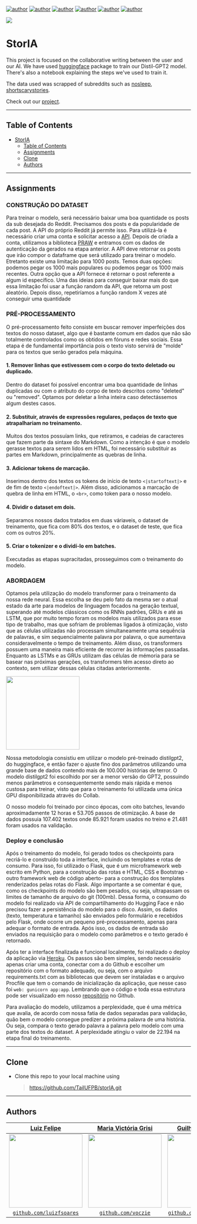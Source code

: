 [![author](https://img.shields.io/badge/author-felipehonorato1-purple.svg)](https://github.com/felipehonorato1)
[![author](https://img.shields.io/badge/author-GuilhermeJC13-blue.svg)](https://github.com/GuilhermeJC13) 
[![author](https://img.shields.io/badge/author-DougsterS-brown.svg)](https://github.com/DougsterS) 
[![author](https://img.shields.io/badge/author-luizfsoares-yellow.svg)](https://github.com/luizfsoares) 
[![author](https://img.shields.io/badge/author-romulokps-green.svg)](https://github.com/romulokps)
[![author](https://img.shields.io/badge/author-voczie-red.svg)](https://github.com/voczie) 

[![](https://img.shields.io/badge/python-3.7+-cyan.svg)](https://www.python.org/downloads/release/python-365/)

# StorIA
This project is focused on the collaborative writing between the user and our AI. We have used [huggingface](huggingface.co/) package to train our Distil-GPT2 model. There's also a notebook explaining the steps we've used to train it.

The data used was scrapped of subreddits such as [nosleep](https://www.reddit.com/r/nosleep/), [shortscarystories](https://www.reddit.com/r/shortscarystories/). 

Check out our [project](https://storia-taill.herokuapp.com/).

---

## Table of Contents
- [StorIA](#StorIA)
  - [Table of Contents](#table-of-contents)
  - [Assignments](#assignments)
  - [Clone](#clone)
  - [Authors](#authors)
  

---
## Assignments

### **CONSTRUÇÃO DO DATASET**

Para treinar o modelo, será necessário baixar uma boa quantidade os posts da sub desejada do Reddit. Precisamos dos posts e da popularidade de cada post.  A API do próprio Reddit já permite isso. Para utilizá-la é necessário criar uma conta e solicitar acesso a [API](https://www.reddit.com/dev/api/). Depois de criada a conta, utilizamos a biblioteca [PRAW](https://praw.readthedocs.io/en/stable/) e entramos com os dados de autenticação da gerados na etapa anterior. A API deve retornar os posts que irão compor o dataframe que será utilizado para treinar o modelo. Etretanto existe uma limitação para 1000 posts. Temos duas opções: podemos pegar os 1000 mais populares ou podemos pegar os 1000 mais recentes. Outra opção que a API fornece é retornar o post referente a algum id específico.  Uma das ideias para conseguir baixar mais do que essa limitação foi usar a função random da API, que retorna um post aleatório. Depois disso, repetiríamos a função random X vezes até conseguir uma quantidade

### **PRÉ-PROCESSAMENTO** <!-- Victória -->

O pré-processamento feito consiste em buscar remover imperfeições dos textos do nosso dataset, algo que é bastante comum em dados que não são totalmente controlados como os obtidos em fóruns e redes sociais. Essa etapa é de fundamental importância pois o texto visto servirá de "molde" para os textos que serão gerados pela máquina.

#### **1. Remover linhas que estivessem com o corpo do texto deletado ou duplicado.**
Dentro do dataset foi possível encontrar uma boa quantidade de linhas duplicadas ou com o atributo do corpo de texto descritos como "deleted" ou "removed". Optamos por deletar a linha inteira caso detectássemos algum destes casos.
#### **2. Substituir, através de expressões regulares, pedaços de texto que atrapalhariam no treinamento.**
Muitos dos textos possuíam links, que retiramos, e cadeias de caracteres que fazem parte da sintaxe do Markdown. Como a intenção é que o modelo gerasse textos para serem lidos em HTML, foi necessário substituir as partes em Markdown, principalmente as quebras de linha.
#### **3. Adicionar tokens de marcação.**
Inserimos dentro dos textos os tokens de início de texto ```<|startoftext|>``` e de fim de texto ```<|endoftext|>```. Além disso, adicionamos a marcação de quebra de linha em HTML, o ```<br>```, como token para o nosso modelo.
#### **4. Dividir o dataset em dois.**
Separamos nossos dados tratados em duas váriaveis, o dataset de treinamento, que fica com 80% dos textos, e o dataset de teste, que fica com os outros 20%.
#### **5. Criar o tokenizer e o dividí-lo em batches.**

Executadas as etapas supracitadas, prosseguimos com o treinamento do modelo. 

### **ABORDAGEM**

Optamos pela utilização do modelo transformer para o treinamento da nossa rede neural. Essa escolha se deu pelo fato da mesma ser o atual estado da arte para modelos de linguagem focados na geração textual, superando até modelos clássicos como os RNNs padrões, GRUs e até as LSTM, que por muito tempo foram os modelos mais utilizados para esse tipo de trabalho, mas que sofriam de problemas ligados à otimização, visto que as células utilizadas não processam simultaneamente uma sequência de palavras, e sim sequencialmente palavra por palavra, o que aumentava consideravelmente o tempo de treinamento. Além disso, os transformers possuem uma maneira mais eficiente de recorrer às informações passadas. Enquanto as LSTMs e as GRUs utilizam das células de mémoria para se basear nas próximas gerações, os transformers têm acesso direto ao contexto, sem utilizar dessas células citadas anteriormente.

<img src="imgs\transformers.png" width="200px">

Nossa metodologia consistiu em utilizar o modelo pré-treinado distilgpt2, do huggingface, e então fazer o ajuste fino dos parâmetros utilizando uma grande base de dados contendo mais de 100.000 histórias de terror. O modelo distilgpt2 foi escolhido por ser a menor versão do GPT2, possuindo menos parâmetros e consequentemente sendo mais rápida e menos custosa para treinar, visto que para o treinamento foi utilizada uma única GPU disponibilizada através do Collab.

O nosso modelo foi treinado por cinco épocas, com oito batches, levando aproximadamente 12 horas e 53.705 passos de otimização. A base de dados possuia 107.402 textos onde 85.921 foram usados no treino e 21.481 foram usados na validação.

### **Deploy e conclusão**

Após o treinamento do modelo, foi gerado todos os checkpoints para recriá-lo e construído toda a interface, incluindo os templates e rotas de consumo. Para isso, foi utilizado o Flask, que é um microframework web escrito em Python, para a construção das rotas e HTML, CSS e Bootstrap -outro framework web de código aberto- para a construção dos templates renderizados pelas rotas do Flask. Algo importante a se comentar é que, como os checkpoints do modelo são bem pesados, ou seja, ultrapassam os limites de tamanho de arquivo do git (100mb). Dessa forma, o consumo do modelo foi realizado via API de compartilhamento do Hugging Face e não precisou fazer a persistência do modelo para o disco. Assim, os dados (texto, temperatura e tamanho) são enviados pelo formulário e recebidos pelo Flask, onde ocorre um pequeno pré-processamento, apenas para adequar o formato de entrada. Após isso, os dados de entrada são enviados na requisição para o modelo como parâmetros e o texto gerado é retornado.

Após ter a interface finalizada e funcional localmente, foi realizado o deploy da aplicação via [Heroku](https://www.heroku.com/home). Os passos são bem simples, sendo necessário apenas criar uma conta, conectar com a do Github e escolher um repositório com o formato adequado, ou seja, com o arquivo requirements.txt com as bibliotecas que devem ser instaladas e o arquivo Procfile que tem o comando de inicialização da aplicação, que nesse caso foi ```web: gunicorn app:app```. Lembrando que o código e toda essa estrutura pode ser visualizado em nosso [repositório](https://github.com/TailUFPB/storIA) no Github.

Para avaliação do modelo, utilizamos a perplexidade, que é uma métrica que avalia, de acordo com nossa fatia de dados separadas para validação, quão bem o modelo consegue predizer a próxima palavra de uma história. Ou seja, compara o texto gerado palavra a palavra pelo modelo com uma parte dos textos do dataset. A perplexidade atingiu o valor de  22.194 na etapa final do treinamento.

---

## Clone

- Clone this repo to your local machine using
    > https://github.com/TailUFPB/storIA.git

---
## Authors

| <a href="https://www.linkedin.com/in/luizfcardoso/" target="_blank">**Luiz Felipe**</a> | <a href="https://www.linkedin.com/in//" target="_blank">**Maria Victória Grisi**</a> | <a href="https://www.linkedin.com/in/guilhermejacome/" target="_blank">**Guilherme Jacome**</a> | <a href="https://www.linkedin.com/in/douglas-monteiro26/" target="_blank">**Rômulo Kunrath**</a> | <a href="https://www.linkedin.com/in/felipehonoratodesousa/" target="_blank">**Felipe Honorato**</a> | <a href="https://www.linkedin.com/in//" target="_blank">**Douglas Monteiro**</a> |
|:---------------------------------------------------------------------------------------:|:------------------------------------------------------------------------------------:|:-----------------------------------------------------------------------------------------------:|:------------------------------------------------------------------------------------------------:|-----------------------------------------------------------------------------------------------------:|:--------------------------------------------------------------------------------:|
| <img src="imgs/luiz.png" width="200px"> </img> | <img src="imgs/mariavictoria.png" width="200px"> </img> | <img src="imgs/guilherme.png" width="200px"> </img> | <img src="imgs/romulo.png" width="200px"> </img>  | <img src="imgs/felipe.png" width="200px"> </img> | <img src="imgs/douglas.png" width="200px"> </img> |
| <a href="http://github.com/luizfsoares" target="_blank">`github.com/luizfsoares`</a> | <a href="https://github.com/voczie" target="_blank">`github.com/voczie`</a> | <a href="http://github.com/GuilhermeJC13" target="_blank">`github.com/GuilhermeJC13`</a> | <a href="https://github.com/romulokps" target="_blank">`github.com/romulokps`</a> | <a href="https://github.com/Felipehonorato1" target="_blank">`github.com/Felipehonorato1`</a> | <a href="https://github.com/DougsterS" target="_blank">`github.com/DougsterS`</a> |
